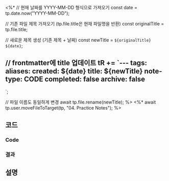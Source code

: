 <%*
  // 현재 날짜를 YYYY-MM-DD 형식으로 가져오기
  const date = tp.date.now("YYYY-MM-DD");
  
  // 기존 파일 제목 가져오기 (tp.file.title은 현재 파일명을 반환)
  const originalTitle = tp.file.title;
  
  // 새로운 제목 생성 (기존 제목 + 날짜)
  const newTitle = `${originalTitle} ${date}`;
  
  // frontmatter에 title 업데이트
  tR += `---
tags:
aliases: 
created: ${date}
title: ${newTitle}
note-type: CODE
completed: false
archive: false
---
`;
  
  // 파일 이름도 동일하게 변경
  await tp.file.rename(newTitle);
%>
<%*
await tp.user.moveFileToTarget(tp, "04. Practice Notes");
%>
## 코드

### Code

### 결과

## 설명